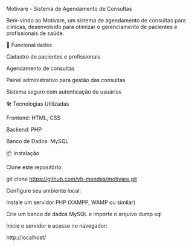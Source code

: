 Motivare - Sistema de Agendamento de Consultas

Bem-vindo ao Motivare, um sistema de agendamento de consultas para clínicas, desenvolvido para otimizar o gerenciamento de pacientes e profissionais de saúde.

🚀 Funcionalidades

Cadastro de pacientes e profissionais

Agendamento de consultas 

Painel administrativo para gestão das consultas

Sistema seguro com autenticação de usuários

🛠️ Tecnologias Utilizadas

Frontend: HTML, CSS

Backend: PHP

Banco de Dados: MySQL

📦 Instalação

Clone este repositório:

git clone https://github.com/vh-mendes/motivare.git

Configure seu ambiente local:

Instale um servidor PHP (XAMPP, WAMP ou similar)

Crie um banco de dados MySQL e importe o arquivo dump  sql

Inicie o servidor e acesse no navegador:

http://localhost/

